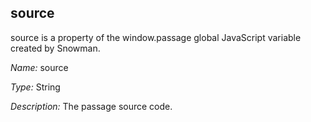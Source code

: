 ## source

source is a property of the window.passage global JavaScript variable created by Snowman.

*Name:* source

*Type:* String

*Description:* The passage source code.
